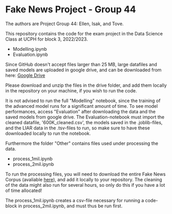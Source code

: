 # Fake News Project - Group 44

The authors are Project Group 44: Ellen, Isak, and Tove. 

This repository contains the code for the exam project in the Data Science Class at UCPH for block 3, 2022/2023.
- Modelling.ipynb 
- Evaluation.ipynb

Since GitHub doesn't accept files larger than 25 MB, large datafiles and saved models are uploaded in google drive, and can be downloaded from here: 
[Google Drive](https://drive.google.com/drive/folders/1IlzLLjC91VWXk47Z4oNbRCpK-oPjfYsV?usp=sharing)

Please download and unzip the files in the drive folder, and add them locally in the repository on your machine, if you wish to run the code. 

It is not advised to run the full "Modelling" notebook, since the training of the advanced model runs for a significant amount of time. To see model performances, access "Evaluation" after downloading the data and the saved models from google drive. The Evaluation-notebook must import the cleaned datafile, '600K_cleaned.csv', the models saved in the .joblib-files, and the LIAR data in the .tsv-files to run, so make sure to have these downloaded locally to run the notebook. 

Furthermore the folder "Other" contains files used under processing the data. 
- process_1mil.ipynb
- process_2mil.ipynb

To run the processing files, you will need to download the entire Fake News Corpus (avaliable [here](https://github.com/several27/FakeNewsCorpus)), and add it locally to your repository. The cleaning of the data might also run for several hours, so only do this if you have a lot of time allocated! 

The process_1mil.ipynb creates a csv-file necessary for running a code-block in process_2mil.ipynb, and must thus be run first. 


